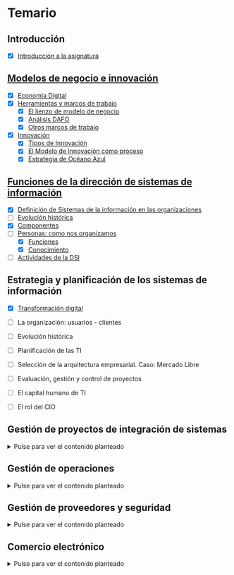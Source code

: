 # Temario

## Introducción

- [x] [Introducción a la asignatura](00-introduccion/t00-00-00-introduccion.md)

## [Modelos de negocio e innovación](01-modelosDeNegocioInnovacion/t01-00-00-modelosDeNegocioInnovacion.md)

- [x] [Economía Digital](01-modelosDeNegocioInnovacion/t01-01-00-economiaDigital.md)
- [x] [Herramientas y marcos de trabajo](01-modelosDeNegocioInnovacion/t01-02-00-herramientasMarcos.md)
  - [x] [El lienzo de modelo de negocio](01-modelosDeNegocioInnovacion/t01-02-01-lienzoModeloNegocio.md)
  - [x] [Análisis DAFO](01-modelosDeNegocioInnovacion/t01-02-02-analisisDAFO.md)
  - [x] [Otros marcos de trabajo](01-modelosDeNegocioInnovacion/t01-02-03-algunosMarcos.md)
- [x] [Innovación](01-modelosDeNegocioInnovacion/t01-03-00-innovacion.md)
  - [x] [Tipos de Innovación](01-modelosDeNegocioInnovacion/t01-03-01-innovacionTipos.md)
  - [x] [El Modelo de Innovación como proceso](01-modelosDeNegocioInnovacion/t01-03-02-innovacionComoProceso.md)
  - [x] [Estrategia de Océano Azul](01-modelosDeNegocioInnovacion/t01-03-03-innovacionOceanoAzul.md)

## [Funciones de la dirección de sistemas de información](02-acercaDeLaDSI/t02-00-00-funcionesDSI.md)

- [x] [Definición de Sistemas de la información en las organizaciones](02-acercaDeLaDSI/t02-01-00-definicion.md)
- [ ] [Evolución histórica](02-acercaDeLaDSI/t02-02-00-evolucion.md)
- [x] [Componentes](02-acercaDeLaDSI/t02-03-00-componentes.md)
- [ ] [Personas: como nos organizamos](02-acercaDeLaDSI/t02-04-00-personas.md)
  - [x] [Funciones](02-acercaDeLaDSI/t02-04-00-s01-funciones.md)
  - [x] [Conocimiento](02-acercaDeLaDSI/t02-04-00-s02-conocimiento.md)
- [ ] [Actividades de la DSI](02-acercaDeLaDSI/t02-05-00-actividades.md)

## Estrategia y planificación de los sistemas de información

- [x] [Transformación digital](/temario/03-transformacionDigital/t03-01-00-transformacionDigital.md)
- [ ] La organización: usuarios - clientes
- [ ] Evolución histórica
- [ ] Planificación de las TI
- [ ] Selección de la arquitectura empresarial. Caso: Mercado Libre
- [ ] Evaluación, gestión y control de proyectos
- [ ] El capital humano de TI
- [ ] El rol del CIO



## Gestión de proyectos de integración de sistemas

<details><summary>Pulse para ver el contenido planteado</summary>

- [ ] Objetivos, Introducción e Historia.
- [ ] Lenguajes de Programación.
- [ ] Metodología de Desarrollo, Ágil, CMMi.
- [ ] Tipología de Aplicaciones. ERP
- [ ] Caso Práctico: Implantación del ERP en CISCO

</details>

## Gestión de operaciones

<details><summary>Pulse para ver el contenido planteado</summary>

- [ ] Objetivos.
- [ ] Infraestructura Tecnológica.
- [ ] Cloud Computing.
- [ ] Green IT.- Virtualización: Virtualización de Servidores.
- [ ] Arquitectura Empresarial. 

</details>

## Gestión de proveedores y seguridad

<details><summary>Pulse para ver el contenido planteado</summary>

- [ ] Objetivos e introducción a la gestión de servicios.
- [ ] Rightsourcing, outsourcing, insourcing, multisourcing.
- [ ] Offshoring. Cómo se implanta y dónde es mejor implantarlo.
- [ ] Definición de SLA en procesos de externalización.
- [ ] Caso práctico de contrato SLA.
- [ ] Seguridad de Información en los negocios.
- [ ] Seguridad y privacidad.

</details>

## Comercio electrónico

<details><summary>Pulse para ver el contenido planteado</summary>

- [ ] Definición Comercio electrónico.
- [ ] Características Comercio electrónico.
- [ ] Evolución y situación actual. Éxitos y fracasos.
- [ ] Componentes de Negocio electrónico.
- [ ] Claves del Comercio electrónico.

</details>
